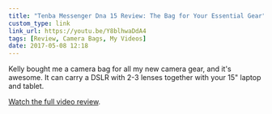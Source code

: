 ```yaml
---
title: "Tenba Messenger Dna 15 Review: The Bag for Your Essential Gear"
custom_type: link
link_url: https://youtu.be/Y8blhwaDdA4
tags: [Review, Camera Bags, My Videos]
date: 2017-05-08 12:18
---
```


Kelly bought me a camera bag for all my new camera gear, and it's awesome. It can carry a DSLR with 2-3 lenses together with your 15" laptop and tablet.

[Watch the full video review](https://youtu.be/Y8blhwaDdA4).